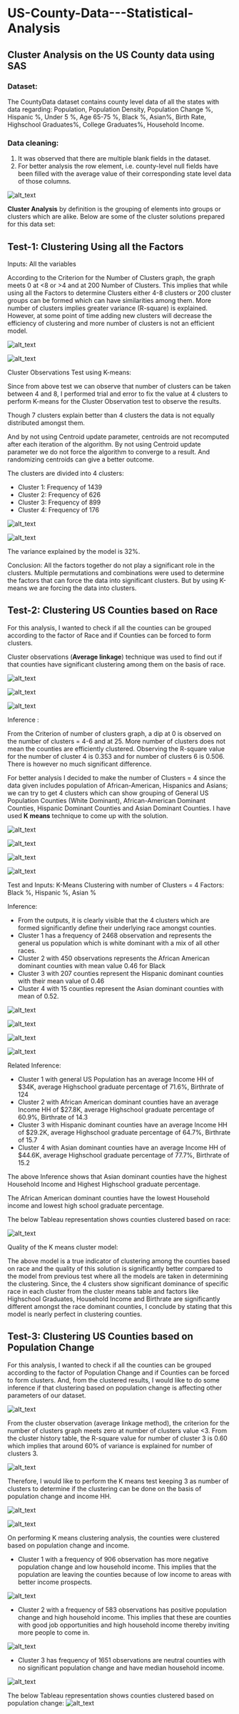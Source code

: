 # US-County-Data---Statistical-Analysis
## Cluster Analysis on the US County data using SAS

### Dataset: 
The CountyData dataset contains county level data of all the states with data regarding: Population, Population Density, Population Change %, Hispanic %, Under 5 %, Age 65-75 %, Black %, Asian%, Birth Rate, Highschool Graduates%, College Graduates%, Household Income. 

### Data cleaning:

1.	It was observed that there are multiple blank fields in the dataset. 
2.	For better analysis the row element, i.e. county-level null fields have been filled with the average value of their corresponding state level data of those columns.

![alt_text](https://github.com/mullapudirajaprashanth/US-County-Data---Statistical-Analysis/blob/master/Images/data.PNG)

**Cluster Analysis** by definition is the grouping of elements into groups or clusters which are alike. Below are some of the cluster solutions prepared for this data set:

## Test-1: Clustering Using all the Factors

Inputs: All the variables

According to the Criterion for the Number of Clusters graph, the graph meets 0 at <8 or >4 and at 200 Number of Clusters. This implies that while using all the Factors to determine Clusters either 4-8 clusters or 200 cluster groups can be formed which can have similarities among them. More number of clusters implies greater variance (R-square) is explained. However, at some point of time adding new clusters will decrease the efficiency of clustering and more number of clusters is not an efficient model. 

![alt_text](https://github.com/mullapudirajaprashanth/US-County-Data---Statistical-Analysis/blob/master/Images/op1.png)

![alt_text](https://github.com/mullapudirajaprashanth/US-County-Data---Statistical-Analysis/blob/master/Images/op2.png)

Cluster Observations Test using K-means:

Since from above test we can observe that number of clusters can be taken between 4 and 8, I performed trial and error to fix the value at 4 clusters to perform K-means for the Cluster Observation test to observe the results.

Though 7 clusters explain better than 4 clusters the data is not equally distributed amongst them.

And by not using Centroid update parameter, centroids are not recomputed after each iteration of the algorithm. By not using Centroid update parameter we do not force the algorithm to converge to a result. And randomizing centroids can give a better outcome.

The clusters are divided into 4 clusters:
- Cluster 1: Frequency of 1439
- Cluster 2: Frequency of 626
- Cluster 3: Frequency of 899
- Cluster 4: Frequency of 176

![alt_text](https://github.com/mullapudirajaprashanth/US-County-Data---Statistical-Analysis/blob/master/Images/op3.png)

![alt_text](https://github.com/mullapudirajaprashanth/US-County-Data---Statistical-Analysis/blob/master/Images/op4.png)

The variance explained by the model is 32%.

Conclusion: All the factors together do not play a significant role in the clusters. Multiple permutations and combinations were used to determine the factors that can force the data into significant clusters. But by using K-means we are forcing the data into clusters. 

## Test-2: Clustering US Counties based on Race

For this analysis, I wanted to check if all the counties can be grouped according to the factor of Race and if Counties can be forced to form clusters. 

Cluster observations (**Average linkage**) technique was used to find out if that counties have significant clustering among them on the basis of race. 

![alt_text](https://github.com/mullapudirajaprashanth/US-County-Data---Statistical-Analysis/blob/master/Images/op5.png)

![alt_text](https://github.com/mullapudirajaprashanth/US-County-Data---Statistical-Analysis/blob/master/Images/op6.png)

![alt_text](https://github.com/mullapudirajaprashanth/US-County-Data---Statistical-Analysis/blob/master/Images/op7.PNG)

Inference : 

From the Criterion of number of clusters graph, a dip at 0 is observed on the number of clusters = 4-6 and at 25. More number of clusters does not mean the counties are efficiently clustered. Observing the R-square value for the number of cluster 4 is 0.353 and for number of clusters 6 is 0.506. There is however no much significant difference. 

For better analysis I decided to make the number of Clusters = 4 since the data given includes population of African-American, Hispanics and Asians; we can try to get 4 clusters which can show grouping of General US Population Counties (White Dominant), African-American Dominant Counties, Hispanic Dominant Counties and Asian Dominant Counties. I have used **K means** technique to come up with the solution.

![alt_text](https://github.com/mullapudirajaprashanth/US-County-Data---Statistical-Analysis/blob/master/Images/op8.png)

![alt_text](https://github.com/mullapudirajaprashanth/US-County-Data---Statistical-Analysis/blob/master/Images/op9.png)

![alt_text](https://github.com/mullapudirajaprashanth/US-County-Data---Statistical-Analysis/blob/master/Images/op10.png)

![alt_text](https://github.com/mullapudirajaprashanth/US-County-Data---Statistical-Analysis/blob/master/Images/op11.png)

Test and Inputs:
K-Means Clustering with number of Clusters = 4
Factors: Black %, Hispanic %, Asian %

Inference: 
-	From the outputs, it is clearly visible that the 4 clusters which are formed significantly define their underlying race amongst counties. 
-	Cluster 1 has a frequency of 2468 observation and represents the general us population which is white dominant with a mix of all other races. 
-	Cluster 2 with 450 observations represents the African American dominant counties with mean value 0.46 for Black
-	Cluster 3 with 207 counties represent the Hispanic dominant counties with their mean value of 0.46
-	Cluster 4 with 15 counties represent the Asian dominant counties with mean of 0.52. 

![alt_text](https://github.com/mullapudirajaprashanth/US-County-Data---Statistical-Analysis/blob/master/Images/cl1.png)

![alt_text](https://github.com/mullapudirajaprashanth/US-County-Data---Statistical-Analysis/blob/master/Images/cl2.png)

![alt_text](https://github.com/mullapudirajaprashanth/US-County-Data---Statistical-Analysis/blob/master/Images/cl3.png)

![alt_text](https://github.com/mullapudirajaprashanth/US-County-Data---Statistical-Analysis/blob/master/Images/cl4.png)

Related Inference:
-	Cluster 1 with general US Population has an average Income HH of $34K, average Highschool graduate percentage of 71.6%, Birthrate of 124
-	Cluster 2 with African American dominant counties have an average Income HH of $27.8K, average Highschool graduate percentage of 60.9%, Birthrate of 14.3
-	Cluster 3 with Hispanic dominant counties have an average Income HH of $29.2K, average Highschool graduate percentage of 64.7%, Birthrate of 15.7
-	Cluster 4 with Asian dominant counties have an average Income HH of $44.6K, average Highschool graduate percentage of 77.7%, Birthrate of 15.2

The above Inference shows that Asian dominant counties have the highest Household Income and Highest Highschool graduate percentage. 

The African American dominant counties have the lowest Household income and lowest high school graduate percentage.

The below Tableau representation shows counties clustered based on race:

![alt_text](https://github.com/mullapudirajaprashanth/US-County-Data---Statistical-Analysis/blob/master/Images/cl5.png)

Quality of the K means cluster model:
	 
   The above model is a true indicator of clustering among the counties based on race and the quality of this solution is significantly better compared to the model from previous test where all the models are taken in determining the clustering. Since, the 4 clusters show significant dominance of specific race in each cluster from the cluster means table and factors like Highschool Graduates, Household Income and Birthrate are significantly different amongst the race dominant counties, I conclude by stating that this model is nearly perfect in clustering counties. 
   
 ## Test-3: Clustering US Counties based on Population Change
 
 For this analysis, I wanted to check if all the counties can be grouped according to the factor of Population Change and if Counties can be forced to form clusters. And, from the clustered results, I would like to do some inference if that clustering based on population change is affecting other parameters of our dataset. 

![alt_text](https://github.com/mullapudirajaprashanth/US-County-Data---Statistical-Analysis/blob/master/Images/ot1.png)

From the cluster observation (average linkage method), the criterion for the number of clusters graph meets zero at number of clusters value <3. From the cluster history table, the R-square value for number of cluster 3 is 0.60 which implies that around 60% of variance is explained for number of clusters 3. 

![alt_text](https://github.com/mullapudirajaprashanth/US-County-Data---Statistical-Analysis/blob/master/Images/ot2.png)

Therefore, I would like to perform the K means test keeping 3 as number of clusters to determine if the clustering can be done on the basis of population change and income HH. 

![alt_text](https://github.com/mullapudirajaprashanth/US-County-Data---Statistical-Analysis/blob/master/Images/ot3.png)

![alt_text](https://github.com/mullapudirajaprashanth/US-County-Data---Statistical-Analysis/blob/master/Images/ot4.png)

On performing K means clustering analysis, the counties were clustered based on population change and income. 

-	Cluster 1 with a frequency of 906 observation has more negative population change and low household income. This implies that the population are leaving the counties because of low income to areas with better income prospects. 

![alt_text](https://github.com/mullapudirajaprashanth/US-County-Data---Statistical-Analysis/blob/master/Images/cl6.png)

-	Cluster 2 with a frequency of 583 observations has positive population change and high household income. This implies that these are counties with good job opportunities and high household income thereby inviting more people to come in. 

![alt_text](https://github.com/mullapudirajaprashanth/US-County-Data---Statistical-Analysis/blob/master/Images/cl7.png)

- Cluster 3 has frequency of 1651 observations are neutral counties with no significant population change and have median household income. 

![alt_text](https://github.com/mullapudirajaprashanth/US-County-Data---Statistical-Analysis/blob/master/Images/cl8.png)

The below Tableau representation shows counties clustered based on population change:
![alt_text](https://github.com/mullapudirajaprashanth/US-County-Data---Statistical-Analysis/blob/master/Images/cl9.png)
